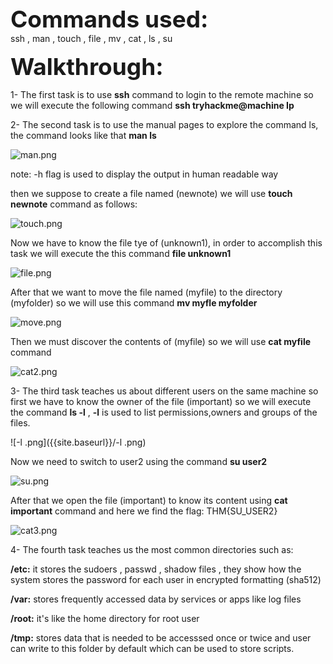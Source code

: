 <span style=" font-size:37px;"> **Commands used:** </span><br/>
ssh , man ,  touch , file , mv , cat , ls , su

<span style=" font-size:37px;"> **Walkthrough:** </span><br/>


1- The first task is to use **ssh** command to login to the remote machine so we will execute the following command **ssh tryhackme@machine Ip**

2- The second task is to use the manual pages to  explore  the command ls, the command looks like that **man ls**

![man.png]({{site.baseurl}}/man.png)

note: -h flag is used to display the output in human readable way

then we suppose to create a file named (newnote)  we will use **touch newnote** command as follows:

![touch.png]({{site.baseurl}}/touch.png)

Now we have to know the file tye of (unknown1), in order to accomplish this task we will execute the this command **file unknown1**

![file.png]({{site.baseurl}}/file.png)

After that we want to move the file named (myfile) to the directory (myfolder) so we will use this command **mv myfle myfolder**

![move.png]({{site.baseurl}}/move.png)

Then we must discover the contents of (myfile) so we will use **cat myfile** command

![cat2.png]({{site.baseurl}}/cat2.png)

3- The third task teaches us about different users on the same machine so first we have to know the owner of the file (important) so we will execute the command **ls -l** ,    **-l** is used to list permissions,owners and groups of the files.

![-l .png]({{site.baseurl}}/-l .png)


Now we need to switch to user2 using the command **su user2**

![su.png]({{site.baseurl}}/su.png)

After that  we open the file (important) to know its content using **cat important** command and here  we find the flag: THM{SU_USER2}

![cat3.png]({{site.baseurl}}/cat3.png)

4- The fourth task teaches us the most common directories such as:

**/etc:** it stores the sudoers , passwd , shadow files , they show how the system stores the password for each user in encrypted formatting (sha512)

**/var:** stores frequently accessed data by services or apps like log files

**/root:** it's like the home directory for root user

**/tmp:** stores data that is needed to be accesssed once or twice and user can write to this folder by default which can be used to store scripts.
